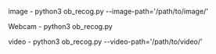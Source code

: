 image - 
python3 ob_recog.py --image-path='/path/to/image/'

Webcam - 
python3 ob_recog.py

video - 
python3 ob_recog.py --video-path='/path/to/video/'

